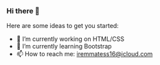 ### Hi there 👋


Here are some ideas to get you started:

- 🔭 I’m currently working on HTML/CSS
- 🌱 I’m currently learning Bootstrap
- 📫 How to reach me: iremmatess16@icloud.com



